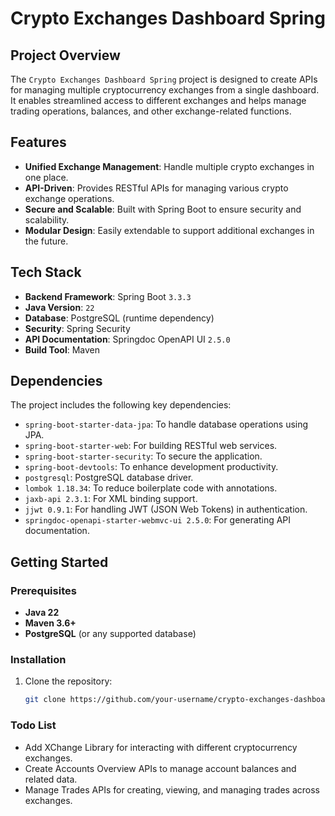 # Crypto Exchanges Dashboard Spring

## Project Overview

The `Crypto Exchanges Dashboard Spring` project is designed to create APIs for managing multiple cryptocurrency exchanges from a single dashboard. It enables streamlined access to different exchanges and helps manage trading operations, balances, and other exchange-related functions.

## Features

- **Unified Exchange Management**: Handle multiple crypto exchanges in one place.
- **API-Driven**: Provides RESTful APIs for managing various crypto exchange operations.
- **Secure and Scalable**: Built with Spring Boot to ensure security and scalability.
- **Modular Design**: Easily extendable to support additional exchanges in the future.

## Tech Stack

- **Backend Framework**: Spring Boot `3.3.3`
- **Java Version**: `22`
- **Database**: PostgreSQL (runtime dependency)
- **Security**: Spring Security
- **API Documentation**: Springdoc OpenAPI UI `2.5.0`
- **Build Tool**: Maven

## Dependencies

The project includes the following key dependencies:

- `spring-boot-starter-data-jpa`: To handle database operations using JPA.
- `spring-boot-starter-web`: For building RESTful web services.
- `spring-boot-starter-security`: To secure the application.
- `spring-boot-devtools`: To enhance development productivity.
- `postgresql`: PostgreSQL database driver.
- `lombok 1.18.34`: To reduce boilerplate code with annotations.
- `jaxb-api 2.3.1`: For XML binding support.
- `jjwt 0.9.1`: For handling JWT (JSON Web Tokens) in authentication.
- `springdoc-openapi-starter-webmvc-ui 2.5.0`: For generating API documentation.

## Getting Started

### Prerequisites

- **Java 22**
- **Maven 3.6+**
- **PostgreSQL** (or any supported database)

### Installation

1. Clone the repository:
   ```bash
   git clone https://github.com/your-username/crypto-exchanges-dashboard-spring.git


### Todo List

- Add XChange Library for interacting with different cryptocurrency exchanges.
- Create Accounts Overview APIs to manage account balances and related data.
- Manage Trades APIs for creating, viewing, and managing trades across exchanges.